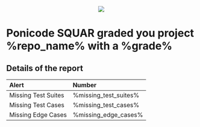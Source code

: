 <p align="center">
<img src="https://uploads-ssl.webflow.com/5f85a5ab7da846bd78f988af/5fb398a89699fb39f6afeb4b_1.%20Mark.svg">

# Ponicode SQUAR graded you project %repo_name% with a %grade%
</p>

## Details of the report

| Alert | Number |
| :--- | :--- |
| Missing Test Suites | %missing_test_suites% |
| Missing Test Cases | %missing_test_cases% |
| Missing Edge Cases | %missing_edge_cases% |
